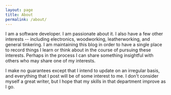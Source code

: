 ```yaml
---
layout: page
title: About
permalink: /about/
---
```


I am a software developer. I am passionate about it. I also have a few other
interests -- including electronics, woodworking, leatherworking, and general
tinkering. I am maintaining this blog in order to have a single place to
record things I learn or think about in the course of pursuing these
interests. Perhaps in the process I can share something insightful with others
who may share one of my interests.

I make no guarantees except that I intend to update on an irregular basis, and
everything that I post will be of some interest to me. I don't consider myself
a great writer, but I hope that my skills in that department improve as I go.
